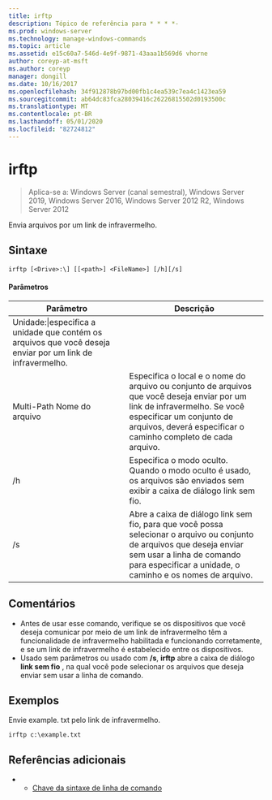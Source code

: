 ```yaml
---
title: irftp
description: Tópico de referência para * * * *-
ms.prod: windows-server
ms.technology: manage-windows-commands
ms.topic: article
ms.assetid: e15c60a7-546d-4e9f-9871-43aaa1b569d6 vhorne
author: coreyp-at-msft
ms.author: coreyp
manager: dongill
ms.date: 10/16/2017
ms.openlocfilehash: 34f912878b97bd00fb1c4ea539c7ea4c1423ea59
ms.sourcegitcommit: ab64dc83fca28039416c26226815502d0193500c
ms.translationtype: MT
ms.contentlocale: pt-BR
ms.lasthandoff: 05/01/2020
ms.locfileid: "82724812"
---
```

# <a name="irftp"></a>irftp

> Aplica-se a: Windows Server (canal semestral), Windows Server 2019, Windows Server 2016, Windows Server 2012 R2, Windows Server 2012

Envia arquivos por um link de infravermelho.    
## <a name="syntax"></a>Sintaxe  
```  
irftp [<Drive>:\] [[<path>] <FileName>] [/h][/s]  
```  

#### <a name="parameters"></a>Parâmetros  
|Parâmetro|Descrição|  
|-------|--------|  
|Unidade:\|especifica a unidade que contém os arquivos que você deseja enviar por um link de infravermelho.|  
|Multi-Path Nome do arquivo|Especifica o local e o nome do arquivo ou conjunto de arquivos que você deseja enviar por um link de infravermelho. Se você especificar um conjunto de arquivos, deverá especificar o caminho completo de cada arquivo.|  
|/h|Especifica o modo oculto. Quando o modo oculto é usado, os arquivos são enviados sem exibir a caixa de diálogo link sem fio.|  
|/s|Abre a caixa de diálogo link sem fio, para que você possa selecionar o arquivo ou conjunto de arquivos que deseja enviar sem usar a linha de comando para especificar a unidade, o caminho e os nomes de arquivo.|  

## <a name="remarks"></a>Comentários  
-   Antes de usar esse comando, verifique se os dispositivos que você deseja comunicar por meio de um link de infravermelho têm a funcionalidade de infravermelho habilitada e funcionando corretamente, e se um link de infravermelho é estabelecido entre os dispositivos.  
-   Usado sem parâmetros ou usado com **/s**, **irftp** abre a caixa de diálogo **link sem fio** , na qual você pode selecionar os arquivos que deseja enviar sem usar a linha de comando.  

## <a name="examples"></a>Exemplos  
Envie example. txt pelo link de infravermelho.  
```  
irftp c:\example.txt  
```  

## <a name="additional-references"></a>Referências adicionais  
-   - [Chave da sintaxe de linha de comando](command-line-syntax-key.md)  
